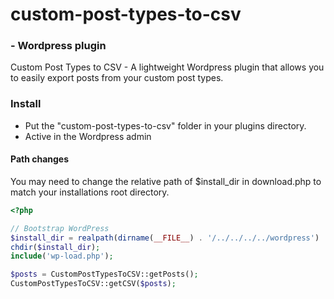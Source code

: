 custom-post-types-to-csv 
========================

###  - Wordpress plugin

Custom Post Types to CSV - A lightweight Wordpress plugin that allows you to easily export posts from your custom post types.

### Install

* Put the "custom-post-types-to-csv" folder in your plugins directory.
* Active in the Wordpress admin

#### Path changes
You may need to change the relative path of $install_dir in download.php to match your installations root directory.

```PHP
<?php

// Bootstrap WordPress
$install_dir = realpath(dirname(__FILE__) . '/../../../../wordpress') . '/'; // You might have to change this
chdir($install_dir);
include('wp-load.php');

$posts = CustomPostTypesToCSV::getPosts(); 
CustomPostTypesToCSV::getCSV($posts);


```
